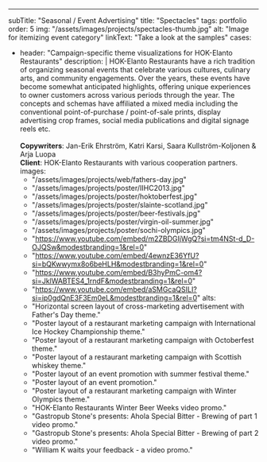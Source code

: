 ---
subTitle: "Seasonal / Event Advertising" 
title: "Spectacles"
tags: portfolio
order: 5
img: "/assets/images/projects/spectacles-thumb.jpg"
alt: "Image for itemizing event category"
linkText: "Take a look at the samples"
cases:
  - header: "Campaign-specific theme visualizations for HOK-Elanto Restaurants"
    description: |
        HOK-Elanto Restaurants have a rich tradition of organizing seasonal events that celebrate various cultures, culinary arts, and community engagements. Over the years, these events have become somewhat anticipated highlights, offering unique experiences to owner customers across various periods through the year. The concepts and schemas have affiliated a mixed media including the conventional point-of-purchase / point-of-sale prints, display advertising crop frames, social media publications and digital signage reels etc.<br>
        <br>
        <strong>Copywriters</strong>: Jan-Erik Ehrström, Katri Karsi, Saara Kullström-Koljonen & Arja Luopa<br>
        <strong>Client</strong>: HOK-Elanto Restaurants with various cooperation partners.
    images:
      - "/assets/images/projects/web/fathers-day.jpg"
      - "/assets/images/projects/poster/IIHC2013.jpg"
      - "/assets/images/projects/poster/hoktoberfest.jpg"
      - "/assets/images/projects/poster/slainte-scotland.jpg"
      - "/assets/images/projects/poster/beer-festivals.jpg"
      - "/assets/images/projects/poster/virgin-oil-summer.jpg"
      - "/assets/images/projects/poster/sochi-olympics.jpg"
      - "https://www.youtube.com/embed/m2ZBDGIjWgQ?si=tm4NSt-d_D-OJQSw&modestbranding=1&rel=0"
      - "https://www.youtube.com/embed/4ewnzE36YfU?si=bQKwwymx8o6beHLH&modestbranding=1&rel=0"
      - "https://www.youtube.com/embed/B3hyPmC-om4?si=JklWABTES4_1rndF&modestbranding=1&rel=0"
      - "https://www.youtube.com/embed/aSMGcaQSILI?si=ip0gdQnE3F3Em0eL&modestbranding=1&rel=0"
    alts:
      - "Horizontal screen layout of cross-marketing advertisement with Father's Day theme."
      - "Poster layout of a restaurant marketing campaign with International Ice Hockey Championship theme."
      - "Poster layout of a restaurant marketing campaign with Octoberfest theme."
      - "Poster layout of a restaurant marketing campaign with Scottish whiskey theme."
      - "Poster layout of an event promotion with summer festival theme."
      - "Poster layout of an event promotion."
      - "Poster layout of a restaurant marketing campaign with Winter Olympics theme."
      - "HOK-Elanto Restaurants Winter Beer Weeks video promo."
      - "Gastropub Stone's presents: Ahola Special Bitter - Brewing of part 1 video promo."
      - "Gastropub Stone's presents: Ahola Special Bitter - Brewing of part 2 video promo."
      - "William K waits your feedback - a video promo."
